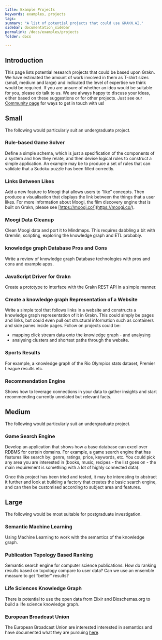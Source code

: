 ```yaml
---
title: Example Projects
keywords: examples, projects
tags:
summary: "A list of potential projects that could use GRAKN.AI."
sidebar: documentation_sidebar
permalink: /docs/examples/projects
folder: docs

---
```


## Introduction

This page lists potential research projects that could be based upon Grakn. We have estimated the amount of work involved in them as T-shirt sizes (small, medium and large) and indicated the level of expertise we think would be required. If you are unsure of whether an idea would be suitable for you, please do talk to us. We are always happy to discuss your ideas, either based on these suggestions or for other projects. Just see our [Community page](https://grakn.ai/community) for ways to get in touch with us!

## Small

The following would particularly suit an undergraduate project.

### Rule-based Game Solver   
Define a simple schema, which is just a specification of the components of a system and how they relate, and then devise logical rules to construct a simple application. An example may be to produce a set of rules that can validate that a Sudoku puzzle has been filled correctly.

### Links Between Likes
Add a new feature to Moogi that allows users to “like” concepts. Then produce a visualisation that displays the link between the things that a user likes. For more information about Moogi, the film discovery engine that is built on Grakn, please see [https://moogi.co/](https://moogi.co/).

### Moogi Data Cleanup
Clean Moogi data and port it to Mindmaps. This requires dabbling a bit with Gremlin, scripting, exploring the knowledge graph and ETL probably.

### knowledge graph Database Pros and Cons
Write a review of knowledge graph Database technologies with pros and cons and example apps.

### JavaScript Driver for Grakn
Create a prototype to interface with the Grakn REST API in a simple manner.

### Create a knowledge graph Representation of a Website
Write a simple tool that follows links in a website and constructs a knowledge graph representation of it in Grakn. This could simply be pages and links, but could even pull out structural information such as containers and side panes inside pages. Follow on projects could be:
 - mapping click stream data onto the knowledge graph - and analysing
 - analysing clusters and shortest paths through the website.

### Sports Results
For example, a knowledge graph of the Rio Olympics stats dataset, Premier League results etc.

### Recommendation Engine
Shows how to leverage connections in your data to gather insights and start recommending currently unrelated but relevant facts.

## Medium

The following would particularly suit an undergraduate project.

### Game Search Engine   
Develop an application that shows how a base database can excel over RDBMS for certain domains. For example, a game search engine that has features like search by: genre, ratings, price, keywords, etc. You could pick any area you are interested in (books, music, recipes - the list goes on - the main requirement is something with a lot of highly connected data).   

Once this project has been tried and tested, it may be interesting to abstract it further and look at building a factory that creates the basic search engine, and can then be customised according to subject area and features.      

## Large

The following would be most suitable for postgraduate investigation.

### Semantic Machine Learning
Using Machine Learning to work with the semantics of the knowledge graph.

### Publication Topology Based Ranking   
Semantic search engine for computer science publications. How do ranking results based on topology compare to user data? Can we use an ensemble measure to get “better” results?

### Life Sciences Knowledge Graph
There is potential to use the open data from Elixir and Bioschemas.org to build a life science knowledge graph.

### European Broadcast Union
The European Broadcast Union are interested interested in semantics and have documented what they are pursuing [here](https://nlpdbpedia2016.files.wordpress.com/2016/09/nlpdbpedia2016_paper_1.pdf).

